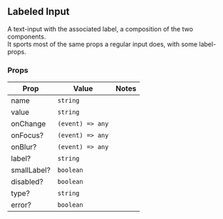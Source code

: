 ## Labeled Input

A text-input with the associated label, a composition of the two components.  
It sports most of the same props a regular input does, with some label-props.

### Props

| Prop        | Value            | Notes |
| ----------- | ---------------- | ----- |
| name        | `string`         |       |
| value       | `string`         |       |
| onChange    | `(event) => any` |       |
| onFocus?    | `(event) => any` |       |
| onBlur?     | `(event) => any` |       |
| label?      | `string`         |       |
| smallLabel? | `boolean`        |
| disabled?   | `boolean`        |
| type?       | `string`         |
| error?      | `boolean`        |
